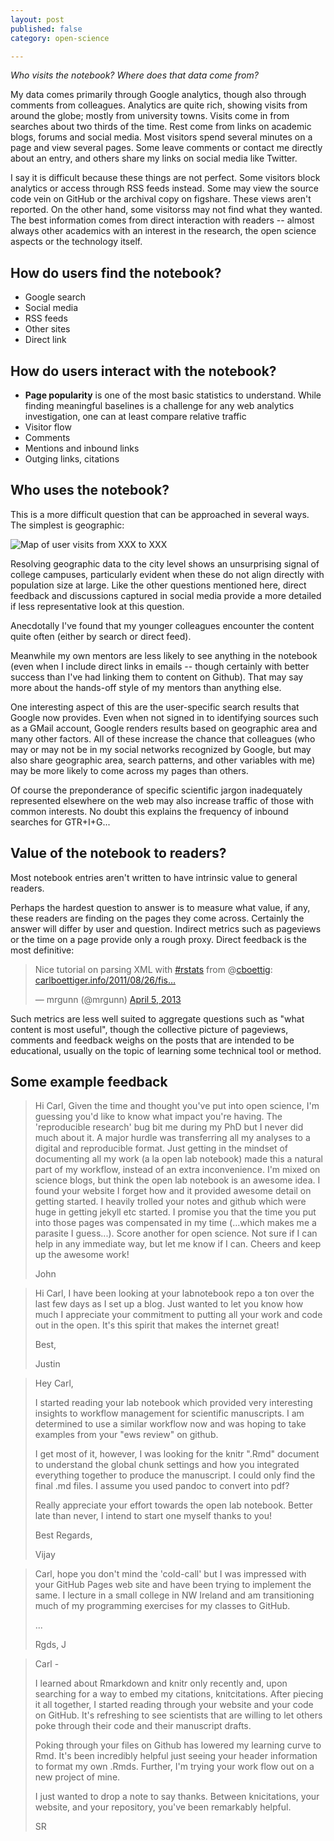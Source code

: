 ```yaml
---
layout: post
published: false
category: open-science

---
```



*Who visits the notebook? Where does that data come from?*


My data comes primarily through Google analytics, though also through comments from colleagues.  Analytics are quite rich, showing visits from around the globe; mostly from university towns.  Visits come in from searches about two thirds of the time. Rest come from links on academic blogs, forums and social media.  Most visitors spend several minutes on a page and view several pages. Some leave comments or contact me directly about an entry, and others share my links on social media like Twitter. 

I say it is difficult because these things are not perfect. Some visitors block analytics or access through RSS feeds instead. Some may view the source code vein on GitHub or the archival copy on figshare. These views aren't reported.  On the other hand, some visitorss may not find what they wanted.  The best information comes from direct interaction with readers -- almost always other academics with an interest in the research, the open science aspects or the technology itself. 




How do users find the notebook?  
-------------------------------

* Google search
* Social media
* RSS feeds
* Other sites
* Direct link


How do users interact with the notebook?
----------------------------------------

* **Page popularity** is one of the most basic statistics to understand.  While finding meaningful baselines is a challenge for any web analytics investigation, one can at least compare relative traffic
* Visitor flow
* Comments
* Mentions and inbound links
* Outging links, citations

Who uses the notebook?
----------------------

This is a more difficult question that can be approached in several ways.  The simplest is geographic:

![Map of user visits from XXX to XXX]()

Resolving geographic data to the city level shows an unsurprising signal of college campuses, particularly evident when these do not align directly with population size at large.  Like the other questions mentioned here, direct feedback and discussions captured in social media provide a more detailed if less representative look at this question. 

Anecdotally I've found that my younger colleagues encounter the content quite often (either by search or direct feed).

> 


Meanwhile my own mentors are less likely to see anything in the notebook (even when I include direct links in emails -- though certainly with better success than I've had linking them to content on Github). That may say more about the hands-off style of my mentors than anything else. 

One interesting aspect of this are the user-specific search results that Google now provides. Even when not signed in to identifying sources such as a GMail account, Google renders results based on geographic area and many other factors.  All of these increase the chance that colleagues (who may or may not be in my social networks recognized by Google, but may also share geographic area, search patterns, and other variables with me) may be more likely to come 
across my pages than others.  

Of course the preponderance of specific
scientific jargon inadequately represented elsewhere on the web
may also increase traffic of those with common interests. No doubt this explains the frequency of inbound searches for GTR+I+G...


Value of the notebook to readers?
--------------------------------

Most notebook entries aren't written to have intrinsic value to general readers. 

Perhaps the hardest question to answer is to measure what value, if any, these readers are finding on the pages they come across. Certainly the answer will differ by user and question. Indirect metrics such as pageviews or the time on a page provide only a rough proxy.  Direct feedback is the most definitive:

<blockquote class="twitter-tweet"><p>Nice tutorial on parsing XML with <a href="https://twitter.com/search/%23rstats">#rstats</a> from @<a href="https://twitter.com/cboettig">cboettig</a>: <a href="http://t.co/2W8tG6UVpq" title="http://www.carlboettiger.info/2011/08/26/fishbase-from-r-some-xml-parsing.html">carlboettiger.info/2011/08/26/fis…</a></p>&mdash; mrgunn (@mrgunn) <a href="https://twitter.com/mrgunn/status/320266421227622400">April 5, 2013</a></blockquote>
<script async src="//platform.twitter.com/widgets.js" charset="utf-8"></script>

Such metrics are less well suited to aggregate questions such as "what content is most useful", though the collective picture of pageviews, comments and feedback weighs on the posts that are intended to be educational, usually on the topic of learning some technical tool or method.  




Some example feedback
---------------------



<blockquote>
Hi Carl,
Given the time and thought you've put into open science, I'm guessing you'd like to know what impact you're having. The 'reproducible research' bug bit me during my PhD but I never did much about it. A major hurdle was transferring all my analyses to a digital and reproducible format. Just getting in the mindset of documenting all my work (a la open lab notebook) made this a natural part of my workflow, instead of an extra inconvenience. I'm mixed on science blogs, but think the open lab notebook is an awesome idea. I found your website I forget how and it provided awesome detail on getting started. I heavily trolled your notes and github which were huge in getting jekyll etc started. I promise you that the time you put into those pages was compensated in my time (...which makes me a parasite I guess...). Score another for open science. Not sure if I can help in any immediate way, but let me know if I can. Cheers and keep up the awesome work!

John
</blockquote>



<blockquote>
Hi Carl,
I have been looking at your labnotebook repo a ton over the last few days as I set up a blog. Just wanted to let you know how much I appreciate your commitment to putting all your work and code out in the open. It's this spirit that makes the internet great!

Best,

Justin
</blockquote>



<blockquote>
Hey Carl, 

I started reading your lab notebook which provided very interesting insights to workflow management for scientific manuscripts. I am determined to use a similar workflow now and was hoping to take examples from your "ews review" on github.

I get most of it, however, I was looking for the knitr ".Rmd" document to understand the global chunk settings and how you integrated everything together to produce the manuscript. I could only find the final .md files. I assume you used pandoc to convert into pdf? 

Really appreciate your effort towards the open lab notebook. Better late than never, I intend to start one myself thanks to you!

Best Regards,

Vijay
</blockquote>



<blockquote>
Carl,
    hope you don't mind the 'cold-call' but I was impressed with your GitHub Pages web site and have been trying to implement the same. I lecture in a small college in NW Ireland and am transitioning much of my programming exercises for my classes to GitHub. 

...

Rgds,
J

</blockquote>


<blockquote>

Carl - 

I learned about Rmarkdown and knitr only recently and, upon searching for a way to embed my citations, knitcitations.  After piecing it all together, I started reading through your website and your code on GitHub.  It's refreshing to see scientists that are willing to let others poke through their code and their manuscript drafts.  

Poking through your files on Github has lowered my learning curve to Rmd.  It's been incredibly helpful just seeing your header information to format my own .Rmds.  Further, I'm trying your work flow out on a new project of mine.

I just wanted to drop a note to say thanks.  Between knicitations, your website, and your repository, you've been remarkably helpful.

SR

</blockquote>

